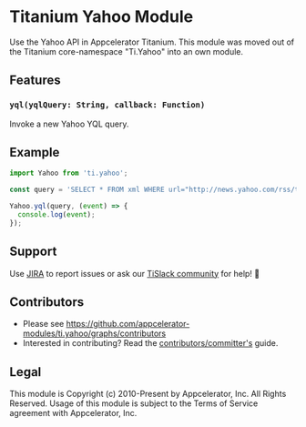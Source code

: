 # Titanium Yahoo Module

Use the Yahoo API in Appcelerator Titanium. This module was moved out of the Titanium 
core-namespace "Ti.Yahoo" into an own module.

## Features

### `yql(yqlQuery: String, callback: Function)`

Invoke a new Yahoo YQL query.

## Example

```js
import Yahoo from 'ti.yahoo';

const query = 'SELECT * FROM xml WHERE url="http://news.yahoo.com/rss/topstories"';

Yahoo.yql(query, (event) => {
  console.log(event);
});
```

## Support

Use [JIRA](http://jira.appcelerator.org) to report issues or ask our [TiSlack community](http://tislack.org) for help! :rocket:

## Contributors

* Please see https://github.com/appcelerator-modules/ti.yahoo/graphs/contributors
* Interested in contributing? Read the [contributors/committer's](https://wiki.appcelerator.org/display/community/Home) guide.

## Legal

This module is Copyright (c) 2010-Present by Appcelerator, Inc. All Rights Reserved. Usage of this module is subject to 
the Terms of Service agreement with Appcelerator, Inc.  
